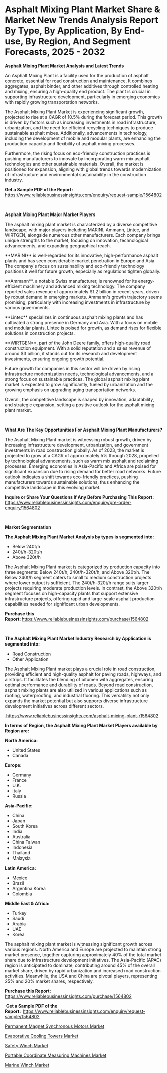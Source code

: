 <p><h1>Asphalt Mixing Plant Market Share & Market New Trends Analysis Report By Type, By Application, By End-use, By Region, And Segment Forecasts, 2025 - 2032</h1></p><p><strong>Asphalt Mixing Plant Market Analysis and Latest Trends</strong></p>
<p><p>An Asphalt Mixing Plant is a facility used for the production of asphalt concrete, essential for road construction and maintenance. It combines aggregates, asphalt binder, and other additives through controlled heating and mixing, ensuring a high-quality end product. The plant is crucial in supporting infrastructure development, particularly in emerging economies with rapidly growing transportation networks.</p><p>The Asphalt Mixing Plant Market is experiencing significant growth, projected to rise at a CAGR of 10.5% during the forecast period. This growth is driven by factors such as increasing investments in road infrastructure, urbanization, and the need for efficient recycling techniques to produce sustainable asphalt mixes. Additionally, advancements in technology, including the development of mobile and modular plants, are enhancing the production capacity and flexibility of asphalt mixing processes. </p><p>Furthermore, the rising focus on eco-friendly construction practices is pushing manufacturers to innovate by incorporating warm mix asphalt technologies and other sustainable materials. Overall, the market is positioned for expansion, aligning with global trends towards modernization of infrastructure and environmental sustainability in the construction industry.</p></p>
<p><strong>Get a Sample PDF of the Report:&nbsp;</strong> <a href="https://www.reliablebusinessinsights.com/enquiry/request-sample/1564802?utm_campaign=1121&utm_medium=2&utm_source=Github&utm_content=ia&utm_term=16022025&utm_id=asphalt-mixing-plant">https://www.reliablebusinessinsights.com/enquiry/request-sample/1564802</a></p>
<p>&nbsp;</p>
<p><strong>Asphalt Mixing Plant Major Market Players</strong></p>
<p><p>The asphalt mixing plant market is characterized by a diverse competitive landscape, with major players including MARINI, Ammann, Lintec, and WIRTGEN, alongside numerous other manufacturers. Each company brings unique strengths to the market, focusing on innovation, technological advancements, and expanding geographical reach.</p><p>**MARINI** is well-regarded for its innovative, high-performance asphalt plants and has seen considerable market penetration in Europe and Asia. The company's focus on sustainability and eco-friendly technology positions it well for future growth, especially as regulations tighten globally.</p><p>**Ammann**, a notable Swiss manufacturer, is renowned for its energy-efficient machinery and advanced mixing technology. The company reported sales revenue of approximately $1.2 billion in recent years, driven by robust demand in emerging markets. Ammann's growth trajectory seems promising, particularly with increasing investments in infrastructure by various governments.</p><p>**Lintec** specializes in continuous asphalt mixing plants and has cultivated a strong presence in Germany and Asia. With a focus on mobile and modular plants, Lintec is poised for growth, as demand rises for flexible solutions in construction projects.</p><p>**WIRTGEN**, part of the John Deere family, offers high-quality road construction equipment. With a solid reputation and a sales revenue of around $3 billion, it stands out for its research and development investments, ensuring ongoing growth potential.</p><p>Future growth for companies in this sector will be driven by rising infrastructure modernization needs, technological advancements, and a strong focus on sustainable practices. The global asphalt mixing plant market is expected to grow significantly, fueled by urbanization and the growing emphasis on upgrading aging transportation networks.</p><p>Overall, the competitive landscape is shaped by innovation, adaptability, and strategic expansion, setting a positive outlook for the asphalt mixing plant market.</p></p>
<p>&nbsp;</p>
<p><strong>What Are The Key Opportunities For Asphalt Mixing Plant Manufacturers?</strong></p>
<p><p>The Asphalt Mixing Plant market is witnessing robust growth, driven by increasing infrastructure development, urbanization, and government investments in road construction globally. As of 2023, the market is projected to grow at a CAGR of approximately 5% through 2028, propelled by technological advancements, such as warm mix asphalt and reclaiming processes. Emerging economies in Asia-Pacific and Africa are poised for significant expansion due to rising demand for better road networks. Future outlook indicates a shift towards eco-friendly practices, pushing manufacturers towards sustainable solutions, thus enhancing the competitive landscape in this evolving market.</p></p>
<p><strong>Inquire or Share Your Questions If Any Before Purchasing This Report:</strong> <a href="https://www.reliablebusinessinsights.com/enquiry/pre-order-enquiry/1564802?utm_campaign=1121&utm_medium=2&utm_source=Github&utm_content=ia&utm_term=16022025&utm_id=asphalt-mixing-plant">https://www.reliablebusinessinsights.com/enquiry/pre-order-enquiry/1564802</a></p>
<p>&nbsp;</p>
<p><strong>Market Segmentation</strong></p>
<p><strong>The Asphalt Mixing Plant Market Analysis by types is segmented into:</strong></p>
<p><ul><li>Below 240t/h</li><li>240t/h-320t/h</li><li>Above 320t/h</li></ul></p>
<p><p>The Asphalt Mixing Plant market is categorized by production capacity into three segments: Below 240t/h, 240t/h-320t/h, and Above 320t/h. The Below 240t/h segment caters to small to medium construction projects where lower output is sufficient. The 240t/h-320t/h range suits larger projects requiring moderate production levels. In contrast, the Above 320t/h segment focuses on high-capacity plants that support extensive infrastructure projects, offering rapid and large-scale asphalt production capabilities needed for significant urban developments.</p></p>
<p><strong>Purchase this Report:&nbsp;</strong><a href="https://www.reliablebusinessinsights.com/purchase/1564802?utm_campaign=1121&utm_medium=2&utm_source=Github&utm_content=ia&utm_term=16022025&utm_id=asphalt-mixing-plant">https://www.reliablebusinessinsights.com/purchase/1564802</a></p>
<p>&nbsp;</p>
<p><strong>The Asphalt Mixing Plant Market Industry Research by Application is segmented into:</strong></p>
<p><ul><li>Road Construction</li><li>Other Application</li></ul></p>
<p><p>The Asphalt Mixing Plant market plays a crucial role in road construction, providing efficient and high-quality asphalt for paving roads, highways, and airstrips. It facilitates the blending of bitumen with aggregates, ensuring optimal performance and durability of roads. Beyond road construction, asphalt mixing plants are also utilized in various applications such as roofing, waterproofing, and industrial flooring. This versatility not only expands the market potential but also supports diverse infrastructure development initiatives across different sectors.</p></p>
<p><a href="https://www.reliablebusinessinsights.com/asphalt-mixing-plant-r1564802?utm_campaign=1121&utm_medium=2&utm_source=Github&utm_content=ia&utm_term=16022025&utm_id=asphalt-mixing-plant">&nbsp;https://www.reliablebusinessinsights.com/asphalt-mixing-plant-r1564802</a></p>
<p><strong>In terms of Region, the Asphalt Mixing Plant Market Players available by Region are:</strong></p>
<p>
    <p> <strong> North America: </strong>
        <ul>
            <li>United States</li>
            <li>Canada</li>
        </ul>
        </p> 
    <p> <strong> Europe: </strong>
        <ul>
            <li>Germany</li>
            <li>France</li>
            <li>U.K.</li>
            <li>Italy</li>
            <li>Russia</li>
        </ul>
        </p> 
    <p> <strong> Asia-Pacific: </strong>
        <ul>
            <li>China</li>
            <li>Japan</li>
            <li>South Korea</li>
            <li>India</li>
            <li>Australia</li>
            <li>China Taiwan</li>
            <li>Indonesia</li>
            <li>Thailand</li>
            <li>Malaysia</li>
        </ul>
        </p> 
    <p> <strong> Latin America: </strong>
        <ul>
            <li>Mexico</li>
            <li>Brazil</li>
            <li>Argentina Korea</li>
            <li>Colombia</li>
        </ul>
        </p> 
    <p> <strong> Middle East & Africa: </strong>
        <ul>
            <li>Turkey</li>
            <li>Saudi</li>
            <li>Arabia</li>
            <li>UAE</li>
            <li>Korea</li>
        </ul>
    </p>
    </p>
<p><p>The asphalt mixing plant market is witnessing significant growth across various regions. North America and Europe are projected to maintain strong market presence, together capturing approximately 40% of the total market share due to infrastructure development initiatives. The Asia-Pacific (APAC) region is anticipated to dominate, contributing around 45% of the overall market share, driven by rapid urbanization and increased road construction activities. Meanwhile, the USA and China are pivotal players, representing 25% and 20% market shares, respectively.</p></p>
<p><strong>Purchase this Report: </strong><a href="https://www.reliablebusinessinsights.com/purchase/1564802?utm_campaign=1121&utm_medium=2&utm_source=Github&utm_content=ia&utm_term=16022025&utm_id=asphalt-mixing-plant">https://www.reliablebusinessinsights.com/purchase/1564802</a></p>
<p>&nbsp;<strong>Get a Sample PDF of the Report:&nbsp;&nbsp;</strong><a href="https://www.reliablebusinessinsights.com/enquiry/request-sample/1564802?utm_campaign=1121&utm_medium=2&utm_source=Github&utm_content=ia&utm_term=16022025&utm_id=asphalt-mixing-plant">https://www.reliablebusinessinsights.com/enquiry/request-sample/1564802</a></p>
<p><strong></strong></p>
<p><p><a href="https://github.com/aoiniyaloz/Market-Research-Report-List-1/blob/main/permanent-magnet-synchronous-motors-market.md?utm_campaign=1121&utm_medium=2&utm_source=Github&utm_content=ia&utm_term=16022025&utm_id=asphalt-mixing-plant">Permanent Magnet Synchronous Motors Market</a></p><p><a href="https://github.com/itayjedhe/Market-Research-Report-List-1/blob/main/evaporative-cooling-towers-market.md?utm_campaign=1121&utm_medium=2&utm_source=Github&utm_content=ia&utm_term=16022025&utm_id=asphalt-mixing-plant">Evaporative Cooling Towers Market</a></p><p><a href="https://github.com/voetzeszuh/Market-Research-Report-List-1/blob/main/safety-winch-market.md?utm_campaign=1121&utm_medium=2&utm_source=Github&utm_content=ia&utm_term=16022025&utm_id=asphalt-mixing-plant">Safety Winch Market</a></p><p><a href="https://github.com/celpabembes/Market-Research-Report-List-1/blob/main/portable-coordinate-measuring-machines-market.md?utm_campaign=1121&utm_medium=2&utm_source=Github&utm_content=ia&utm_term=16022025&utm_id=asphalt-mixing-plant">Portable Coordinate Measuring Machines Market</a></p><p><a href="https://github.com/sandoyjonet/Market-Research-Report-List-1/blob/main/marine-winch-market.md?utm_campaign=1121&utm_medium=2&utm_source=Github&utm_content=ia&utm_term=16022025&utm_id=asphalt-mixing-plant">Marine Winch Market</a></p></p>